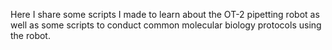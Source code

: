 Here I share some scripts I made to learn about the OT-2 pipetting robot as well as some scripts to conduct common molecular biology protocols using the robot.
 
